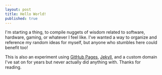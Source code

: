 ```yaml
---
layout: post
title: Hello World!
published: true
---
```

I'm starting a thing, to compile nuggets of wisdom related to software, hardware, gaming, or whatever I feel like. I've wanted a way to organize and reference my random ideas for myself, but anyone who stumbles here could benefit too!

This is also an experiment using [GitHub Pages](https://pages.github.com/), [Jekyll](https://jekyllrb.com/), and a custom domain I've sat on for years but never actually did anything with. Thanks for reading.
